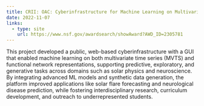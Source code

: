 ```yaml
---
title: CRII: OAC: Cyberinfrastructure for Machine Learning on Multivariate Time Series Data and Functional Networks
date: 2022-11-07
links:
  - type: site
    url: https://www.nsf.gov/awardsearch/showAward?AWD_ID=2305781
---
```


This project developed a public, web-based cyberinfrastructure with a GUI that enabled machine learning on both multivariate time series (MVTS) and functional network representations, supporting predictive, exploratory, and generative tasks across domains such as solar physics and neuroscience. By integrating advanced ML models and synthetic data generation, the platform improved applications like solar flare forecasting and neurological disease prediction, while fostering interdisciplinary research, curriculum development, and outreach to underrepresented students.

<!--more-->
